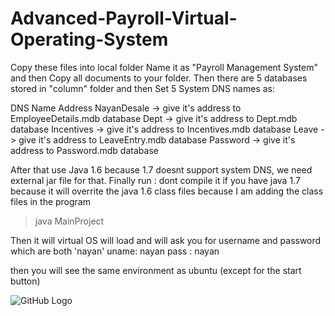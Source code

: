 # Advanced-Payroll-Virtual-Operating-System
Copy these files into local folder Name it as "Payroll Management System"
and then Copy all documents to your folder.
Then there are 5 databases stored in "column" folder and then Set 5 System DNS names as:

DNS Name                Address
NayanDesale ->  give it's address to EmployeeDetails.mdb database
Dept        ->  give it's address to Dept.mdb database
Incentives  ->  give it's address to Incentives.mdb database
Leave       ->  give it's address to LeaveEntry.mdb database
Password    ->  give it's address to Password.mdb database

After that use Java 1.6 because 1.7 doesnt support system DNS, we need external jar file for that.
Finally run :
dont compile it if you have java 1.7 because it will overrite the java 1.6 class files because I am adding the class files in the program
>java MainProject

Then it will virtual OS will load and will ask you for username and password which are both 'nayan'
uname: nayan
pass : nayan

then you will see the same environment as ubuntu (except for the start button)


![GitHub Logo](C:\Users\nbdes\OneDrive\Pictures\paypr1.png)
